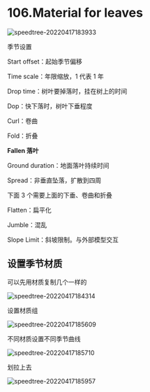 # 106.Material for leaves
![speedtree-20220417183933](https://image-1300893378.cos.ap-shanghai.myqcloud.com/docs/speedtree/SpeedTree-20220417183933.png)

季节设置

Start offset：起始季节偏移

Time scale：年限缩放，1 代表 1 年

Drop time：树叶要掉落时，挂在树上的时间

Dop：快下落时，树叶下垂程度

Curl：卷曲

Fold：折叠


**Fallen 落叶**

Ground duration：地面落叶持续时间

Spread：非垂直坠落，扩散到四周

下面 3 个需要上面的下垂、卷曲和折叠

Flatten：扁平化

Jumble：混乱

Slope Limit：斜坡限制。与外部模型交互





## 设置季节材质

可以先用材质复制几个一样的

![speedtree-20220417184314](https://image-1300893378.cos.ap-shanghai.myqcloud.com/docs/speedtree/SpeedTree-20220417184314.png)

设置材质组

![speedtree-20220417185609](https://image-1300893378.cos.ap-shanghai.myqcloud.com/docs/speedtree/SpeedTree-20220417185609.png)

不同材质设置不同季节曲线

![speedtree-20220417185710](https://image-1300893378.cos.ap-shanghai.myqcloud.com/docs/speedtree/SpeedTree-20220417185710.png)

划拉上去

![speedtree-20220417185957](https://image-1300893378.cos.ap-shanghai.myqcloud.com/docs/speedtree/SpeedTree-20220417185957.png)

